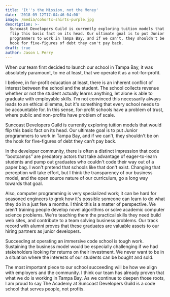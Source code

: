```yaml
---
title: 'It''s the Mission, not the Money'
date: '2018-09-12T17:04:46-04:00'
image: /media/cohortx-shirts-purple.jpg
description: >-
  Suncoast Developers Guild is currently exploring tuition models that would
  flip this basic fact on its head. Our ultimate goal is to put Junior
  programmers to work in Tampa Bay, and if we can't, they shouldn't be on the
  hook for five-figures of debt they can't pay back. 
draft: true
author: Jason L Perry
---
```

When our team first decided to launch our school in Tampa Bay, it was absolutely paramount, to me at least, that we operate it as a not-for-profit.



I believe, in for-profit education at least, there is an inherent conflict of interest between the school and the student. The school collects revenue whether or not the student actually learns anything, let alone is able to graduate with employable skills. I'm not convinced this necessarily always leads to an ethical dilemma, but it's something that every school needs to be accountable for. In this sense, for-profit schools have a problem of trust, where public and non-profits have problem of scale.



Suncoast Developers Guild is currently exploring tuition models that would flip this basic fact on its head. Our ultimate goal is to put Junior programmers to work in Tampa Bay, and if we can't, they shouldn't be on the hook for five-figures of debt they can't pay back. 



In the developer community, there is often a distinct impression that code “bootcamps” are predatory actors that take advantage of eager-to-learn students and pump out graduates who couldn't code their way out of a paper bag. I won't pretend that schools like that don't exist. Changing that perception will take effort, but I think the transparency of our business model, and the open source nature of our curriculum, go a long way towards that goal.



Also, computer programming is very specialized work; it can be hard for seasoned engineers to grok how it's possible someone can learn to do what they do in a just few a months. I think this is a matter of perspective. We aren't training people develop novel algorithms or solve academic computer science problems. We're teaching them the practical skills they need build web sites, and contribute to a team solving business problems. Our track record with alumni proves that these graduates are valuable assets to our hiring partners as junior developers.



Succeeding at operating an immersive code school is tough work. Sustaining the business model would be especially challenging if we had stakeholders looking for returns on their investment. We never want to be in a situation where the interests of our students can be bought and sold.



The most important piece to our school succeeding will be how we align with employers and the community. I think our team has already proven that what we do is working in Tampa Bay. As we continue to deepen those roots, I am proud to say The Academy at Suncoast Developers Guild is a code school that serves people, not profits.
